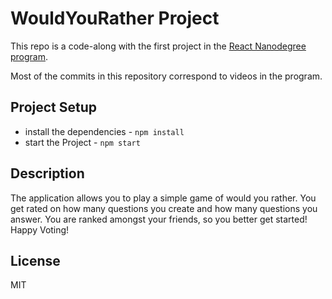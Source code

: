 # WouldYouRather Project

This repo is a code-along with the first project in the [React Nanodegree program](https://www.udacity.com/course/react-nanodegree--nd019).

Most of the commits in this repository correspond to videos in the program.

## Project Setup
* install the dependencies - `npm install`
* start the Project - `npm start`

## Description

The application allows you to play a simple game of would you rather. You get rated on how many questions you create and how many questions you answer. You are ranked amongst your friends, so you better get started! Happy Voting!

## License

MIT
